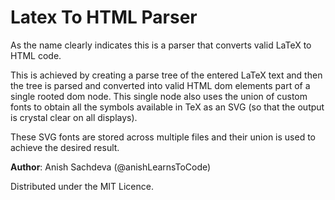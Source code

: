 # Latex To HTML Parser  
As the name clearly indicates this is a parser that converts valid LaTeX to HTML code.

This is achieved by creating a parse tree of the entered LaTeX text and then the tree is
parsed and converted into valid HTML dom elements part of a single rooted dom node. This single 
node also uses the union of custom fonts to obtain all the symbols available in TeX as 
an SVG (so that the output is crystal clear on all displays).

These SVG fonts are stored across multiple files and their union is used to achieve 
the desired result.

__Author__: Anish Sachdeva (@anishLearnsToCode)


Distributed under the MIT Licence.
